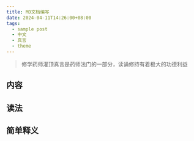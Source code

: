 ```yaml
---
title: MD文档编写
date: 2024-04-11T14:26:00+08:00
tags:
  - sample post
  - 中文
  - 真言
  - theme
---
```


> 修学药师灌顶真言是药师法门的一部分，读诵修持有着极大的功德利益

## 内容
## 读法
## 简单释义

